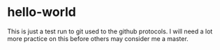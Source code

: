 # hello-world

This is just a test run to git used to the github protocols.  I will need a lot more practice on this before others may consider me a master.
